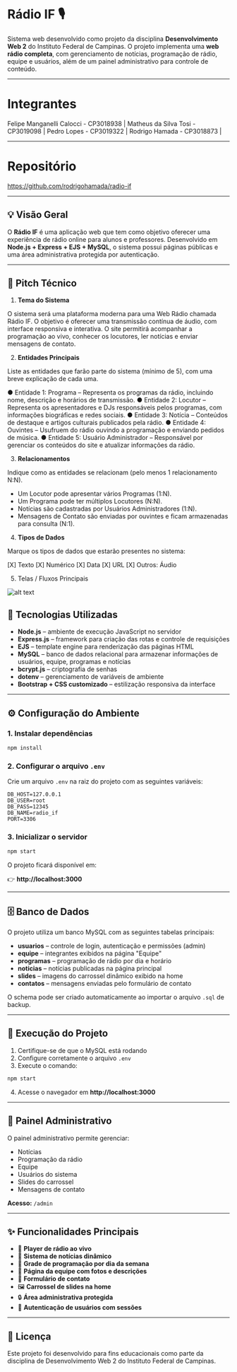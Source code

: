 # Rádio IF 🎙️

Sistema web desenvolvido como projeto da disciplina **Desenvolvimento Web 2** do Instituto Federal de Campinas. O projeto implementa uma **web rádio completa**, com gerenciamento de notícias, programação de rádio, equipe e usuários, além de um painel administrativo para controle de conteúdo.

---

# Integrantes

Felipe Manganelli Calocci - CP3018938 | 
Matheus da Silva Tosi - CP3019098 | 
Pedro Lopes - CP3019322 | 
Rodrigo Hamada - CP3018873 | 

---

# Repositório

https://github.com/rodrigohamada/radio-if

---

## 💡 Visão Geral

O **Rádio IF** é uma aplicação web que tem como objetivo oferecer uma experiência de rádio online para alunos e professores. Desenvolvido em **Node.js + Express + EJS + MySQL**, o sistema possui páginas públicas e uma área administrativa protegida por autenticação.

---

## 📄 Pitch Técnico

1. **Tema do Sistema**

O sistema será uma plataforma moderna para uma Web Rádio chamada Rádio IF. O objetivo
é oferecer uma transmissão contínua de áudio, com interface responsiva e interativa. O site permitirá acompanhar a programação ao vivo,
conhecer os locutores, ler notícias e enviar mensagens de contato.


2. **Entidades Principais**

Liste as entidades que farão parte do sistema (mínimo de 5), com uma breve explicação de
cada uma.

● Entidade 1: Programa – Representa os programas da rádio, incluindo nome,
descrição e horários de transmissão.
● Entidade 2: Locutor – Representa os apresentadores e DJs responsáveis pelos
programas, com informações biográficas e redes sociais.
● Entidade 3: Notícia – Conteúdos de destaque e artigos culturais publicados pela
rádio.
● Entidade 4: Ouvintes – Usufruem do rádio ouvindo a programação e enviando
pedidos de música.
● Entidade 5: Usuário Administrador – Responsável por gerenciar os conteúdos do site
e atualizar informações da rádio.


3. **Relacionamentos**

Indique como as entidades se relacionam (pelo menos 1 relacionamento N:N).

- Um Locutor pode apresentar vários Programas (1:N).
- Um Programa pode ter múltiplos Locutores (N:N).
- Notícias são cadastradas por Usuários Administradores (1:N).
- Mensagens de Contato são enviadas por ouvintes e ficam armazenadas para consulta (N:1).


4. **Tipos de Dados**

Marque os tipos de dados que estarão presentes no sistema:

[X] Texto
[X] Numérico
[X] Data
[X] URL
[X] Outros: Áudio

5. Telas / Fluxos Principais

![alt text](image.png)


## 🧰 Tecnologias Utilizadas

- **Node.js** – ambiente de execução JavaScript no servidor
- **Express.js** – framework para criação das rotas e controle de requisições
- **EJS** – template engine para renderização das páginas HTML
- **MySQL** – banco de dados relacional para armazenar informações de usuários, equipe, programas e notícias
- **bcrypt.js** – criptografia de senhas
- **dotenv** – gerenciamento de variáveis de ambiente
- **Bootstrap + CSS customizado** – estilização responsiva da interface

---

## ⚙️ Configuração do Ambiente

### 1. Instalar dependências
```bash
npm install
```

### 2. Configurar o arquivo `.env`

Crie um arquivo `.env` na raiz do projeto com as seguintes variáveis:
```env
DB_HOST=127.0.0.1
DB_USER=root
DB_PASS=12345
DB_NAME=radio_if
PORT=3306
```

### 3. Inicializar o servidor
```bash
npm start
```

O projeto ficará disponível em:

👉 **http://localhost:3000**

---

## 🗄️ Banco de Dados

O projeto utiliza um banco MySQL com as seguintes tabelas principais:

- **usuarios** – controle de login, autenticação e permissões (admin)
- **equipe** – integrantes exibidos na página "Equipe"
- **programas** – programação de rádio por dia e horário
- **noticias** – notícias publicadas na página principal
- **slides** – imagens do carrossel dinâmico exibido na home
- **contatos** – mensagens enviadas pelo formulário de contato

O schema pode ser criado automaticamente ao importar o arquivo `.sql` de backup.

---

## 🚀 Execução do Projeto

1. Certifique-se de que o MySQL está rodando
2. Configure corretamente o arquivo `.env`
3. Execute o comando:
```bash
npm start
```

4. Acesse o navegador em **http://localhost:3000**

---

## 🔐 Painel Administrativo

O painel administrativo permite gerenciar:

- Notícias
- Programação da rádio
- Equipe
- Usuários do sistema
- Slides do carrossel
- Mensagens de contato

**Acesso:** `/admin`

---

## ✨ Funcionalidades Principais

- 🎵 **Player de rádio ao vivo**
- 📰 **Sistema de notícias dinâmico**
- 📅 **Grade de programação por dia da semana**
- 👥 **Página da equipe com fotos e descrições**
- 📧 **Formulário de contato**
- 🖼️ **Carrossel de slides na home**
- 🔒 **Área administrativa protegida**
- 🔑 **Autenticação de usuários com sessões**

---

## 📄 Licença

Este projeto foi desenvolvido para fins educacionais como parte da disciplina de Desenvolvimento Web 2 do Instituto Federal de Campinas.

